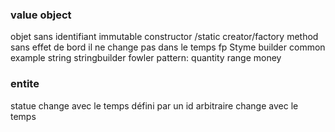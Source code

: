 ### value object

objet sans identifiant
immutable
constructor /static creator/factory method
sans effet de bord
il ne change pas dans le temps
fp Styme
builder
    common example
    string stringbuilder
fowler pattern: quantity range money



### entite

statue change avec le temps
défini par un id arbitraire
change avec le temps